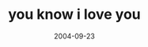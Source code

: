 ---
layout: base.njk
title : 'you know i love you' 
view_title : 'you know i love you' 
year : '2004' 
date : '2004-09-23' 
img_file : '/drawing/youknowiloveyou.png' 
html_file : 'youknowiloveyou' 
next_html : 'okbutiamnotthepostman.html' 
year_order : '192' 
permalink : "title/{{html_file}}.html"
---